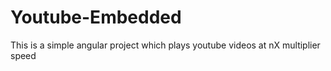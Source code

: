 # Youtube-Embedded
This is a simple angular project which plays youtube videos at nX multiplier speed
